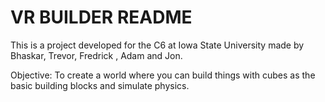 VR BUILDER README
==========
This is a project developed for the C6 at Iowa State University
made by Bhaskar, Trevor, Fredrick , Adam and Jon.

Objective:
To create a world where you can build things with cubes as the basic building blocks and simulate physics.

